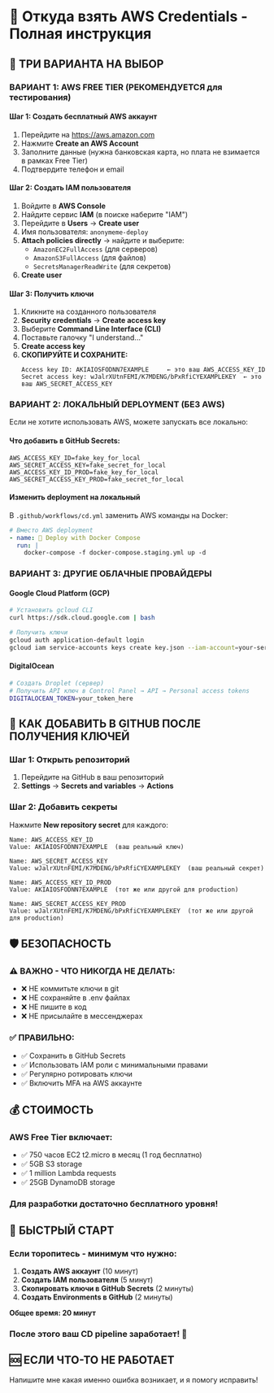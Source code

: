 # 🔑 Откуда взять AWS Credentials - Полная инструкция

## 🎯 **ТРИ ВАРИАНТА НА ВЫБОР**

### **ВАРИАНТ 1: AWS FREE TIER (РЕКОМЕНДУЕТСЯ для тестирования)**

#### Шаг 1: Создать бесплатный AWS аккаунт
1. Перейдите на https://aws.amazon.com
2. Нажмите **Create an AWS Account**
3. Заполните данные (нужна банковская карта, но плата не взимается в рамках Free Tier)
4. Подтвердите телефон и email

#### Шаг 2: Создать IAM пользователя
1. Войдите в **AWS Console**
2. Найдите сервис **IAM** (в поиске наберите "IAM")
3. Перейдите в **Users** → **Create user**
4. Имя пользователя: `anonymeme-deploy`
5. **Attach policies directly** → найдите и выберите:
   - `AmazonEC2FullAccess` (для серверов)
   - `AmazonS3FullAccess` (для файлов)
   - `SecretsManagerReadWrite` (для секретов)
6. **Create user**

#### Шаг 3: Получить ключи
1. Кликните на созданного пользователя
2. **Security credentials** → **Create access key**
3. Выберите **Command Line Interface (CLI)**
4. Поставьте галочку "I understand..."
5. **Create access key**
6. **СКОПИРУЙТЕ И СОХРАНИТЕ:**
   ```
   Access key ID: AKIAIOSFODNN7EXAMPLE     ← это ваш AWS_ACCESS_KEY_ID
   Secret access key: wJalrXUtnFEMI/K7MDENG/bPxRfiCYEXAMPLEKEY  ← это ваш AWS_SECRET_ACCESS_KEY
   ```

### **ВАРИАНТ 2: ЛОКАЛЬНЫЙ DEPLOYMENT (БЕЗ AWS)**

Если не хотите использовать AWS, можете запускать все локально:

#### Что добавить в GitHub Secrets:
```
AWS_ACCESS_KEY_ID=fake_key_for_local
AWS_SECRET_ACCESS_KEY=fake_secret_for_local
AWS_ACCESS_KEY_ID_PROD=fake_key_for_local
AWS_SECRET_ACCESS_KEY_PROD=fake_secret_for_local
```

#### Изменить deployment на локальный
В `.github/workflows/cd.yml` заменить AWS команды на Docker:
```yaml
# Вместо AWS deployment
- name: 🐳 Deploy with Docker Compose
  run: |
    docker-compose -f docker-compose.staging.yml up -d
```

### **ВАРИАНТ 3: ДРУГИЕ ОБЛАЧНЫЕ ПРОВАЙДЕРЫ**

#### Google Cloud Platform (GCP)
```bash
# Установить gcloud CLI
curl https://sdk.cloud.google.com | bash

# Получить ключи
gcloud auth application-default login
gcloud iam service-accounts keys create key.json --iam-account=your-service@project.iam.gserviceaccount.com
```

#### DigitalOcean
```bash
# Создать Droplet (сервер)
# Получить API ключ в Control Panel → API → Personal access tokens
DIGITALOCEAN_TOKEN=your_token_here
```

## 🔧 **КАК ДОБАВИТЬ В GITHUB ПОСЛЕ ПОЛУЧЕНИЯ КЛЮЧЕЙ**

### Шаг 1: Открыть репозиторий
1. Перейдите на GitHub в ваш репозиторий
2. **Settings** → **Secrets and variables** → **Actions**

### Шаг 2: Добавить секреты
Нажмите **New repository secret** для каждого:

```
Name: AWS_ACCESS_KEY_ID
Value: AKIAIOSFODNN7EXAMPLE  (ваш реальный ключ)

Name: AWS_SECRET_ACCESS_KEY  
Value: wJalrXUtnFEMI/K7MDENG/bPxRfiCYEXAMPLEKEY  (ваш реальный секрет)

Name: AWS_ACCESS_KEY_ID_PROD
Value: AKIAIOSFODNN7EXAMPLE  (тот же или другой для production)

Name: AWS_SECRET_ACCESS_KEY_PROD
Value: wJalrXUtnFEMI/K7MDENG/bPxRfiCYEXAMPLEKEY  (тот же или другой для production)
```

## 🛡️ **БЕЗОПАСНОСТЬ**

### ⚠️ **ВАЖНО - ЧТО НИКОГДА НЕ ДЕЛАТЬ:**
- ❌ НЕ коммитьте ключи в git
- ❌ НЕ сохраняйте в .env файлах  
- ❌ НЕ пишите в код
- ❌ НЕ присылайте в мессенджерах

### ✅ **ПРАВИЛЬНО:**
- ✅ Сохранить в GitHub Secrets
- ✅ Использовать IAM роли с минимальными правами
- ✅ Регулярно ротировать ключи
- ✅ Включить MFA на AWS аккаунте

## 💰 **СТОИМОСТЬ**

### AWS Free Tier включает:
- ✅ 750 часов EC2 t2.micro в месяц (1 год бесплатно)
- ✅ 5GB S3 storage
- ✅ 1 million Lambda requests
- ✅ 25GB DynamoDB storage

### Для разработки достаточно бесплатного уровня!

## 🚀 **БЫСТРЫЙ СТАРТ**

### Если торопитесь - минимум что нужно:
1. **Создать AWS аккаунт** (10 минут)
2. **Создать IAM пользователя** (5 минут)  
3. **Скопировать ключи в GitHub Secrets** (2 минуты)
4. **Создать Environments в GitHub** (2 минуты)

**Общее время: 20 минут**

### После этого ваш CD pipeline заработает! 🎉

## 🆘 **ЕСЛИ ЧТО-ТО НЕ РАБОТАЕТ**

Напишите мне какая именно ошибка возникает, и я помогу исправить!